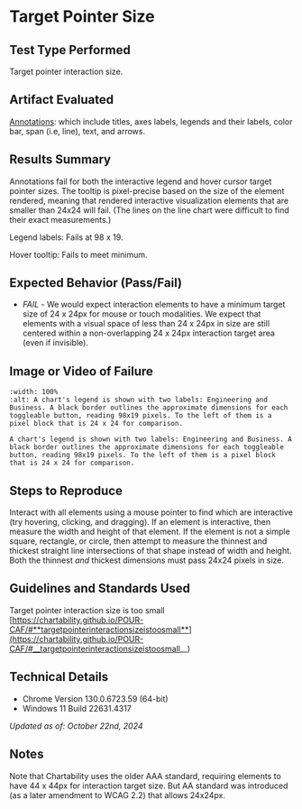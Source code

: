 # Target Pointer Size

## Test Type Performed

Target pointer interaction size.

## Artifact Evaluated

[Annotations](https://docs.bokeh.org/en/latest/docs/user_guide/interaction.html): which include titles, axes labels, legends and their labels, color bar, span (i.e, line), text, and arrows.

## Results Summary

Annotations fail for both the interactive legend and hover cursor target pointer sizes. The tooltip is pixel-precise based on the size of the element rendered, meaning that rendered interactive visualization elements that are smaller than 24x24 will fail. (The lines on the line chart were difficult to find their exact measurements.)

Legend labels: Fails at 98 x 19.

Hover tooltip: Fails to meet minimum.

## Expected Behavior (Pass/Fail)

- _FAIL_ - We would expect interaction elements to have a minimum target size of 24 x 24px for mouse or touch modalities. We expect that elements with a visual space of less than 24 x 24px in size are still centered within a non-overlapping 24 x 24px interaction target area (even if invisible).

## Image or Video of Failure

```{figure} ./assets/annotations_target-pointer-size.png
:width: 100%
:alt: A chart's legend is shown with two labels: Engineering and Business. A black border outlines the approximate dimensions for each toggleable button, reading 98x19 pixels. To the left of them is a pixel block that is 24 x 24 for comparison.

A chart's legend is shown with two labels: Engineering and Business. A black border outlines the approximate dimensions for each toggleable button, reading 98x19 pixels. To the left of them is a pixel block that is 24 x 24 for comparison.
```

## Steps to Reproduce

Interact with all elements using a mouse pointer to find which are interactive (try hovering, clicking, and dragging). If an element is interactive, then measure the width and height of that element. If the element is not a simple square, rectangle, or circle, then attempt to measure the thinnest and thickest straight line intersections of that shape instead of width and height. Both the thinnest _and_ thickest dimensions must pass 24x24 pixels in size.

## Guidelines and Standards Used

Target pointer interaction size is too small [https://chartability.github.io/POUR-CAF/#**targetpointerinteractionsizeistoosmall**](https://chartability.github.io/POUR-CAF/#__targetpointerinteractionsizeistoosmall__)

<!-- ## Related Evidence
N/A

## Known or Documented Issues
(If there is already a github issue created for this test or a related test, it will be listed here.) -->

## Technical Details

- Chrome Version 130.0.6723.59 (64-bit)
- Windows 11 Build 22631.4317

_Updated as of: October 22nd, 2024_

## Notes

Note that Chartability uses the older AAA standard, requiring elements to have 44 x 44px for interaction target size. But AA standard was introduced (as a later amendment to WCAG 2.2) that allows 24x24px.
